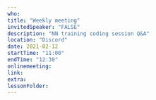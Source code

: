 ```yaml
---
who: 
title: "Weekly meeting"
invitedSpeaker: "FALSE"
description: "NN training coding session Q&A"
location: "Discord"
date: 2021-02-12
startTime: "11:00"
endTime: "12:30"
onlinemeeting: 
link: 
extra: 
lessonFolder: 
---
```

